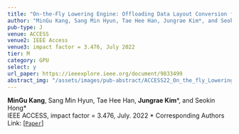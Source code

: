```yaml
---
title: "On-the-Fly Lowering Engine: Offloading Data Layout Conversion for Convolutional Neural Networks"
author: "MinGu Kang, Sang Min Hyun, Tae Hee Han, Jungrae Kim*, and Seokin Hong* (*: Corresponding authors)"
pub-type: J
venue: ACCESS
venue2: IEEE Access
venue3: impact factor = 3.476, July 2022
tier: M
category: GPU
select: y
url_paper: https://ieeexplore.ieee.org/document/9833499
abstract_img: "/assets/images/pub-abstract/ACCESS22_On_the_fly_Lowering_Engine.png"
---
```


**MinGu Kang**, Sang Min Hyun, Tae Hee Han, **Jungrae Kim**\*, and Seokin Hong* <br>
IEEE ACCESS, impact factor = 3.476, July. 2022
\* Corresponding Authors <br>
Link: [[```Paper```](https://ieeexplore.ieee.org/document/9833499)]
